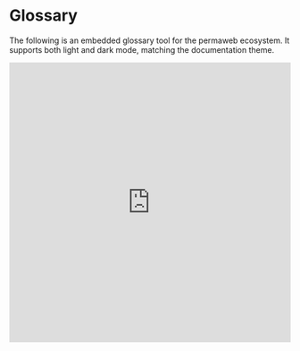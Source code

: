 # Glossary

The following is an embedded glossary tool for the permaweb ecosystem. It supports both light and dark mode, matching the documentation theme.

<style>
  .glossary-iframe {
    height: 500px;
    width: 100%;
    border: none;
  }
  html:not(.dark) .dark-mode-iframe {
    display: none;
  }
  html.dark .light-mode-iframe {
    display: none;
  }
</style>

<iframe class="glossary-iframe light-mode-iframe" src="https://glossary.arweave.net/?hide-header=true&bg-color=%23f2f2f2&text-color=%23242424&link-color=%23ff5f15&border-color=%23c7c9cc&hover-bg=%23e0e2e3&category-bg=%23e0e2e3&category-text=%233a3a3a&input-bg=%23f2f2f2&result-bg=%23f2f2f2&result-hover=%23e0e2e3&heading-color=%23242424&tag-bg=%23c7c9cc&tag-text=%23f2f2f2&button-bg=%23c7c9cc&button-text=%23f2f2f2&accent-color=%23ff5f15&secondary-text=%235c5c5c"></iframe>
<iframe class="glossary-iframe dark-mode-iframe" src="https://glossary.arweave.net/?hide-header=true&link-color=%2334d399&bg-color=%231b1b1f&text-color=%23e0e0e0&border-color=%23444444&hover-bg=%23222222&heading-color=%23ffffff&button-bg=%23444444&button-text=%23ffffff&section-bg=%23333333&section-color=%23ffffff&category-bg=%23333333&category-text=%23ffffff&tag-bg=%233a3a3a&tag-text=%23e0e0e0&secondary-text=%23a0a0a0&result-bg=%231e1e1e&result-hover=%23333333"></iframe> 